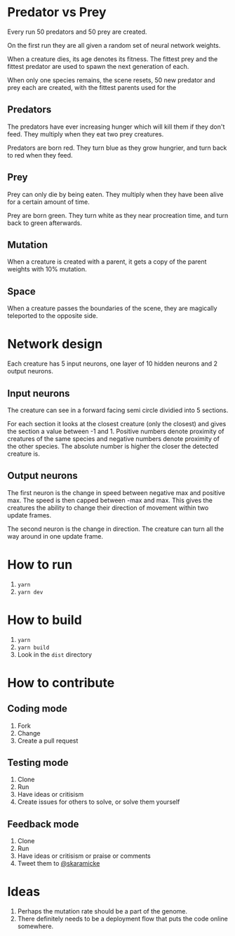 # Predator vs Prey

Every run 50 predators and 50 prey are created.

On the first run they are all given a random set of neural network weights.

When a creature dies, its age denotes its fitness. The fittest prey and the fittest predator are used to spawn the next generation of each.

When only one species remains, the scene resets, 50 new predator and prey each are created, with the fittest parents used for the 

## Predators
The predators have ever increasing hunger which will kill them if they don't feed. They multiply when they eat two prey creatures.

Predators are born red. They turn blue as they grow hungrier, and turn back to red when they feed.

## Prey
Prey can only die by being eaten. They multiply when they have been alive for a certain amount of time.

Prey are born green. They turn white as they near procreation time, and turn back to green afterwards.

## Mutation
When a creature is created with a parent, it gets a copy of the parent weights with 10% mutation.

## Space
When a creature passes the boundaries of the scene, they are magically teleported to the opposite side.

# Network design

Each creature has 5 input neurons, one layer of 10 hidden neurons and 2 output neurons.

## Input neurons

The creature can see in a forward facing semi circle dividied into 5 sections.

For each section it looks at the closest creature (only the closest) and gives the section a value between -1 and 1. Positive numbers denote proximity of creatures of the same species and negative numbers denote proximity of the other species. The absolute number is higher the closer the detected creature is.

## Output neurons

The first neuron is the change in speed between negative max and positive max. The speed is then capped between -max and max. This gives the creatures the ability to change their direction of movement within two update frames.

The second neuron is the change in direction. The creature can turn all the way around in one update frame.

# How to run

1. `yarn`
2. `yarn dev`

# How to build

1. `yarn`
2. `yarn build`
3. Look in the `dist` directory

# How to contribute
## Coding mode
1. Fork
2. Change
3. Create a pull request

## Testing mode
1. Clone
2. Run
3. Have ideas or critisism
4. Create issues for others to solve, or solve them yourself

## Feedback mode
1. Clone
2. Run
3. Have ideas or critisism or praise or comments
4. Tweet them to [@skaramicke](https://twitter.com/skaramicke)

# Ideas
1. Perhaps the mutation rate should be a part of the genome.
2. There definitely needs to be a deployment flow that puts the code online somewhere.